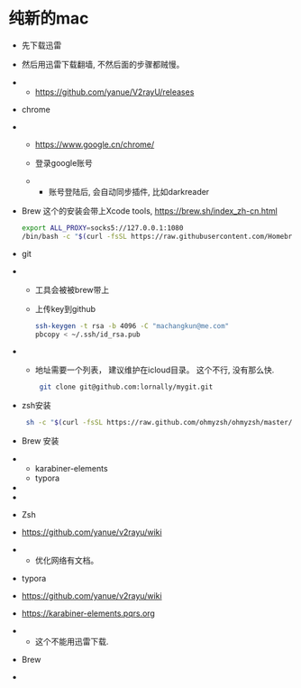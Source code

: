 # 纯新的mac





- 先下载迅雷

- 然后用迅雷下载翻墙, 不然后面的步骤都贼慢。

- - https://github.com/yanue/V2rayU/releases

- chrome

- - https://www.google.cn/chrome/

  - 登录google账号

  - - 账号登陆后, 会自动同步插件, 比如darkreader

- Brew 这个的安装会带上Xcode tools, https://brew.sh/index_zh-cn.html

  ```sh
  export ALL_PROXY=socks5://127.0.0.1:1080
  /bin/bash -c "$(curl -fsSL https://raw.githubusercontent.com/Homebrew/install/master/install.sh)"
  ```

- git

- - 工具会被被brew带上

  - 上传key到github

    ```sh
    ssh-keygen -t rsa -b 4096 -C "machangkun@me.com"
    pbcopy < ~/.ssh/id_rsa.pub
    ```

- - 地址需要一个列表， 建议维护在icloud目录。 这个不行, 没有那么快. 

    ```sh
     git clone git@github.com:lornally/mygit.git
    ```

- zsh安装

  ```sh
   sh -c "$(curl -fsSL https://raw.github.com/ohmyzsh/ohmyzsh/master/tools/install.sh)"
  ```

  

- Brew 安装

- - karabiner-elements
  - typora

- 

- 

- Zsh

- https://github.com/yanue/v2rayu/wiki

- - 优化网络有文档。

- typora

- https://github.com/yanue/v2rayu/wiki

- https://karabiner-elements.pqrs.org

- - 这个不能用迅雷下载.

- Brew

- 